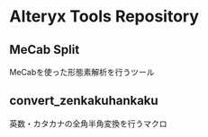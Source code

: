 # Alteryx Tools Repository
## MeCab Split
MeCabを使った形態素解析を行うツール

## convert_zenkakuhankaku
英数・カタカナの全角半角変換を行うマクロ
